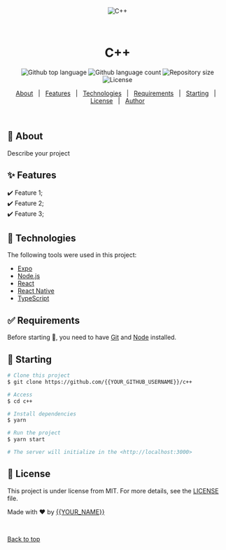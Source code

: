 <div align="center" id="top"> 
  <img src="./.github/app.gif" alt="C++" />

  &#xa0;

  <!-- <a href="https://c++.netlify.app">Demo</a> -->
</div>

<h1 align="center">C++</h1>

<p align="center">
  <img alt="Github top language" src="https://img.shields.io/github/languages/top/{{YOUR_GITHUB_USERNAME}}/c++?color=56BEB8">

  <img alt="Github language count" src="https://img.shields.io/github/languages/count/{{YOUR_GITHUB_USERNAME}}/c++?color=56BEB8">

  <img alt="Repository size" src="https://img.shields.io/github/repo-size/{{YOUR_GITHUB_USERNAME}}/c++?color=56BEB8">

  <img alt="License" src="https://img.shields.io/github/license/{{YOUR_GITHUB_USERNAME}}/c++?color=56BEB8">

  <!-- <img alt="Github issues" src="https://img.shields.io/github/issues/{{YOUR_GITHUB_USERNAME}}/c++?color=56BEB8" /> -->

  <!-- <img alt="Github forks" src="https://img.shields.io/github/forks/{{YOUR_GITHUB_USERNAME}}/c++?color=56BEB8" /> -->

  <!-- <img alt="Github stars" src="https://img.shields.io/github/stars/{{YOUR_GITHUB_USERNAME}}/c++?color=56BEB8" /> -->
</p>

<!-- Status -->

<!-- <h4 align="center"> 
	🚧  C++ 🚀 Under construction...  🚧
</h4> 

<hr> -->

<p align="center">
  <a href="#dart-about">About</a> &#xa0; | &#xa0; 
  <a href="#sparkles-features">Features</a> &#xa0; | &#xa0;
  <a href="#rocket-technologies">Technologies</a> &#xa0; | &#xa0;
  <a href="#white_check_mark-requirements">Requirements</a> &#xa0; | &#xa0;
  <a href="#checkered_flag-starting">Starting</a> &#xa0; | &#xa0;
  <a href="#memo-license">License</a> &#xa0; | &#xa0;
  <a href="https://github.com/{{YOUR_GITHUB_USERNAME}}" target="_blank">Author</a>
</p>

<br>

## :dart: About ##

Describe your project

## :sparkles: Features ##

:heavy_check_mark: Feature 1;\
:heavy_check_mark: Feature 2;\
:heavy_check_mark: Feature 3;

## :rocket: Technologies ##

The following tools were used in this project:

- [Expo](https://expo.io/)
- [Node.js](https://nodejs.org/en/)
- [React](https://pt-br.reactjs.org/)
- [React Native](https://reactnative.dev/)
- [TypeScript](https://www.typescriptlang.org/)

## :white_check_mark: Requirements ##

Before starting :checkered_flag:, you need to have [Git](https://git-scm.com) and [Node](https://nodejs.org/en/) installed.

## :checkered_flag: Starting ##

```bash
# Clone this project
$ git clone https://github.com/{{YOUR_GITHUB_USERNAME}}/c++

# Access
$ cd c++

# Install dependencies
$ yarn

# Run the project
$ yarn start

# The server will initialize in the <http://localhost:3000>
```

## :memo: License ##

This project is under license from MIT. For more details, see the [LICENSE](LICENSE.md) file.


Made with :heart: by <a href="https://github.com/{{YOUR_GITHUB_USERNAME}}" target="_blank">{{YOUR_NAME}}</a>

&#xa0;

<a href="#top">Back to top</a>
